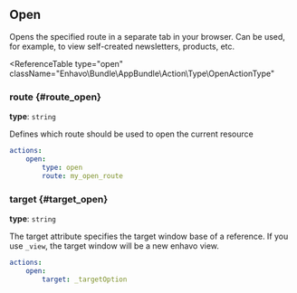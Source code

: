 ## Open

Opens the specified route in a separate tab in your browser. Can be
used, for example, to view self-created newsletters, products, etc.

<ReferenceTable
type="open"
className="Enhavo\Bundle\AppBundle\Action\Type\OpenActionType"
>
<template v-slot:options>
    <ReferenceOption name="route" type="open" :required="true" />
    <ReferenceOption name="target" type="open" />
</template>
<template v-slot:inherit>
    <ReferenceOption name="route_parameters" />,
    <ReferenceOption name="label" />,
    <ReferenceOption name="translation_domain" />,
    <ReferenceOption name="hidden" />,
    <ReferenceOption name="permission" />,
    <ReferenceOption name="view_key" />,
    <ReferenceOption name="confirm" />,
    <ReferenceOption name="confirm_message" />,
    <ReferenceOption name="confirm_label_ok" />,
    <ReferenceOption name="confirm_label_cancel" />
</template>
</ReferenceTable>

### route {#route_open}

**type**: `string`

Defines which route should be used to open the current resource

``` yaml
actions:
    open:
        type: open
        route: my_open_route
```

### target {#target_open}

**type**: `string`

The target attribute specifies the target window base of a reference. If
you use `_view`, the target window will be a new enhavo view.

``` yaml
actions:
    open:
        target: _targetOption
```
